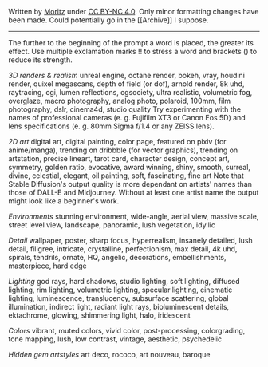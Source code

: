 Written by [Moritz](https://moritz.pm) under [CC BY-NC 4.0](https://creativecommons.org/licenses/by-nc/4.0/).  Only minor formatting changes have been made. Could potentially go in the [[Archive]] I suppose.

---

The further to the beginning of the prompt a word is placed, the greater its effect. Use multiple exclamation marks !! to stress a word and brackets () to reduce its strength.

*3D renders & realism*
unreal engine, octane render, bokeh, vray, houdini render, quixel megascans, depth of field (or dof), arnold render, 8k uhd, raytracing, cgi, lumen reflections, cgsociety, ultra realistic, volumetric fog, overglaze, macro photography, analog photo, polaroid, 100mm, film photography, dslr, cinema4d, studio quality
Try experimenting with the names of professional cameras (e. g. Fujifilm XT3 or Canon Eos 5D) and lens specifications (e. g. 80mm Sigma f/1.4 or any ZEISS lens).

*2D art*
digital art, digital painting, color page, featured on pixiv (for anime/manga), trending on dribbble (for vector graphics), trending on artstation, precise lineart, tarot card, character design, concept art, symmetry, golden ratio, evocative, award winning, shiny, smooth, surreal, divine, celestial, elegant, oil painting, soft, fascinating, fine art
Note that Stable Diffusion's output quality is more dependant on artists' names than those of DALL-E and Midjourney. Without at least one artist name the output might look like a beginner's work.

*Environments*
stunning environment, wide-angle, aerial view, massive scale, street level view, landscape, panoramic, lush vegetation, idyllic

*Detail*
wallpaper, poster, sharp focus, hyperrealism, insanely detailed, lush detail, filigree, intricate, crystalline, perfectionism, max detail, 4k uhd, spirals, tendrils, ornate, HQ, angelic, decorations, embellishments, masterpiece, hard edge

*Lighting*
god rays, hard shadows, studio lighting, soft lighting, diffused lighting, rim lighting, volumetric lighting, specular lighting, cinematic lighting, luminescence, translucency, subsurface scattering, global illumination, indirect light, radiant light rays, bioluminescent details, ektachrome, glowing, shimmering light, halo, iridescent

*Colors*
vibrant, muted colors, vivid color, post-processing, colorgrading, tone mapping, lush, low contrast, vintage, aesthetic, psychedelic

*Hidden gem artstyles*
art deco, rococo, art nouveau, baroque